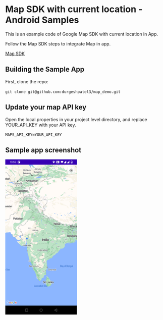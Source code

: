 Map SDK with current location - Android Samples
===============================================
This is an example code of Google Map SDK with current location in App.

Follow the Map SDK steps to integrate Map in app.

[Map SDK](https://developers.google.com/maps/documentation/android-sdk/start)

## Building the Sample App

First, clone the repo:

`git clone git@github.com:durgeshpatel3/map_demo.git`


## Update your map API key

Open the local.properties in your project level directory, and replace YOUR_API_KEY with your API key. 

    MAPS_API_KEY=YOUR_API_KEY

## Sample app screenshot

<img src="https://github.com/durgeshpatel3/map_demo/blob/master/screenshot/map_demo.png?raw=true" width="45%"></img>
<!-- ![](https://github.com/durgeshpatel3/map_demo/blob/master/screenshot/map_demo.png) -->
